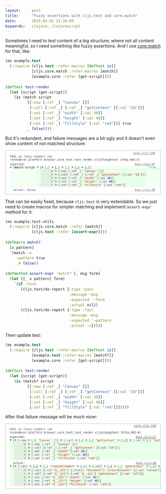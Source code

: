 ```yaml
---
layout:     post
title:      "Fuzzy assertions with cljs.test and core.match"
date:       2016-02-01 22:28:00
keywords:   clojure, clojurescript
---
```


Sometimes I need to test content of a big structure, where not all content meaningful,
so I need something like fuzzy assertions. And I use [core.match](https://github.com/clojure/core.match) for that, like:

~~~clojure
(ns example.test
  (:require [cljs.test :refer-macros [deftest is]]
            [cljs.core.match :refer-macros [match]]
            [example.core :refer [get-script]]))

(deftest test-render
  (let [script (get-script)]
    (is (match script
          [[:new [:ref _] "Canvas" []]
           [:call [:ref _] [:ref _] "getContext" [[:val "2d"]]]
           [:set [:ref _] "width" [:val 30]]
           [:set [:ref _] "height" [:val 40]]
           [:set [:ref _] "fillStyle" [:val "red"]]] true
          _ false))))
~~~

But it's redundant, and failure messages are a bit ugly and it doesn't even show content of not matched structure:

<p style='border: 1px solid #c0c0c0; text-align: center;'><img src='/assets/cljs_pattern_bad.png' /></p>

That can be easily fixed, because `cljs.test` is very extendable. So we just need to create macros
for simpler matching and implement `assert-expr` method for it:

~~~clojure
(ns example.test-utils
  (:require [cljs.core.match :refer [match]]
            [cljs.test :refer [assert-expr]]))

(defmacro match?
  [x pattern]
  `(match ~x
     ~pattern true
     _# false))

(defmethod assert-expr 'match? [_ msg form]
  (let [[_ x pattern] form]
    `(if ~form
       (cljs.test/do-report {:type :pass
                             :message ~msg
                             :expected '~form
                             :actual nil})
       (cljs.test/do-report {:type :fail
                             :message ~msg
                             :expected '~pattern
                             :actual ~x}))))
~~~

Then update test:

~~~clojure
(ns example.test
  (:require [cljs.test :refer-macros [deftest is]]
            [example.test :refer-macros [match?]]
            [example.core :refer [get-script]]))

(deftest test-render
  (let [script (get-script)]
    (is (match? script
          [[:new [:ref _] "Canvas" []]
           [:call [:ref _] [:ref _] "getContext" [[:val "2d"]]]
           [:set [:ref _] "width" [:val 30]]
           [:set [:ref _] "height" [:val 40]]
           [:set [:ref _] "fillStyle" [:val "red"]]]))))
~~~

After that failure message will be much nicer:

<p style='border: 1px solid #c0c0c0; text-align: center;'><img src='/assets/cljs_pattern_nice.png' /></p>
